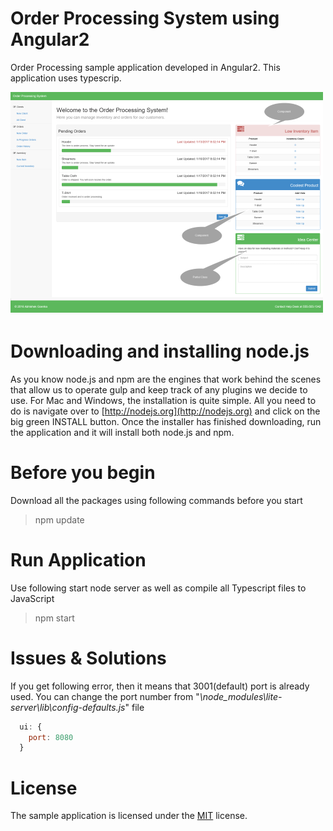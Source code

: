 # Order Processing System using Angular2
Order Processing sample application developed in Angular2. This application uses typescrip.

![Screenshot](/.github/screenshot.png)

# Downloading and installing node.js
As you know node.js and npm are the engines that work behind the scenes that allow us to operate gulp and keep track of any plugins we decide to use. For Mac and Windows, the installation is quite simple. All you need to do is navigate over to [http://nodejs.org](http://nodejs.org) and click on the big green INSTALL button. Once the installer has finished downloading, run the application and it will install both node.js and npm.

# Before you begin
Download all the packages using following commands before you start
>npm update

# Run Application
Use following start node server as well as compile all Typescript files to JavaScript
>npm start

# Issues & Solutions
If you get following error, then it means that 3001(default) port is already used. You can change the port number from "_\node_modules\lite-server\lib\config-defaults.js_" file

```javascript
  ui: {
    port: 8080
  }
```

# License
The sample application is licensed under the [MIT](https://opensource.org/licenses/MIT) license.